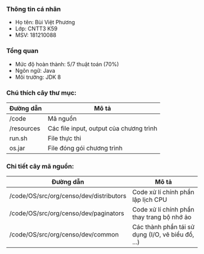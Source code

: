 ### Thông tin cá nhân
* Họ tên: Bùi Việt Phương
* Lớp: CNTT3 K59
* MSV: 181210088
### Tổng quan
* Mức độ hoàn thành: 5/7 thuật toán (70%)
* Ngôn ngữ: Java
* Môi trường: JDK 8

### Chú thích cây thư mục:
Đường dẫn   | Mô tả                               
------------|-----------------------------------------
/code       | Mã nguồn                                
/resources  | Các file input, output của chương trình 
run.sh      | File thực thi                           
os.jar      | File đóng gói chương trình              

### Chi tiết cây mã nguồn:
Đường dẫn                               | Mô tả                               
----------------------------------------|--------------------------------------------------
/code/OS/src/org/censo/dev/distributors | Code xử lí chính phần lập lịch CPU                
/code/OS/src/org/censo/dev/paginators   | Code xử lí chính phần thay trang bộ nhớ ảo        
/code/OS/src/org/censo/dev/common       | Các thành phần tái sử dụng (I/O, vẽ biểu đồ, ...)
